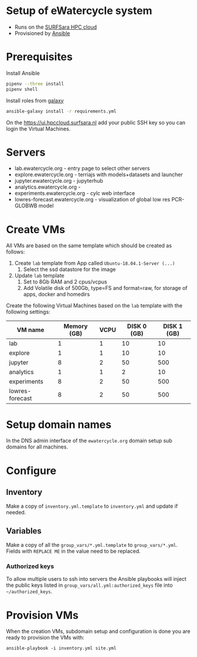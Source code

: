 # Setup of eWatercycle system

* Runs on the [SURFSara HPC cloud](https://userinfo.surfsara.nl/systems/hpc-cloud)
* Provisioned by [Ansible](https://docs.ansible.com/ansible/latest/index.html)

# Prerequisites

Install Ansible

```bash
pipenv --three install
pipenv shell
```

Install roles from [galaxy](https://galaxy.ansible.com/)
```bash
ansible-galaxy install -r requirements.yml
```

On the https://ui.hpccloud.surfsara.nl add your public SSH key so you can login the Virtual Machines.

# Servers

* lab.ewatercycle.org - entry page to select other servers
* explore.ewatercycle.org - terriajs with models+datasets and launcher
* jupyter.ewatercycle.org - jupyterhub
* analytics.ewatercycle.org - 
* experiments.ewatercycle.org - cylc web interface
* lowres-forecast.ewatercycle.org - visualization of global low res PCR-GLOBWB model

# Create VMs

All VMs are based on the same template which should be created as follows:

1. Create `lab` template from App called `Ubuntu-18.04.1-Server (...)`
    1. Select the ssd datastore for the image
2. Update `lab` template
    1. Set to 8Gb RAM and 2 cpus/vcpus
    2. Add Volatile disk of 500Gb, type=FS and format=raw, for storage of apps, docker and homedirs

Create the following Virtual Machines based on the `lab` template with the following settings:

|VM name   | Memory (GB) | VCPU  | DISK 0 (GB) | DISK 1 (GB)  |
|---|---|---|---|---|
| lab  | 1  | 1  | 10  | 10  |
| explore  | 1  | 1  | 10  | 10  |
| jupyter  | 8  | 2  | 50  | 500  |
| analytics  | 1  | 1  | 2 | 10  |
| experiments  | 8  | 2  | 50  | 500 |
| lowres-forecast  | 8  | 2  | 50  | 500 |

# Setup domain names

In the DNS admin interface of the `ewatercycle.org` domain setup sub domains for all machines.

# Configure

## Inventory

Make a copy of `inventory.yml.template` to `inventory.yml` and update if needed.

## Variables

Make a copy of all the `group_vars/*.yml.template` to `group_vars/*.yml`.
Fields with `REPLACE ME` in the value need to be replaced.

### Authorized keys

To allow multiple users to ssh into servers the Ansible playbooks will inject the public keys listed in `group_vars/all.yml:authorized_keys` file into `~/authorized_keys`.

# Provision VMs

When the creation VMs, subdomain setup and configuration is done you are ready to provision the VMs with:

```
ansible-playbook -i inventory.yml site.yml
```
